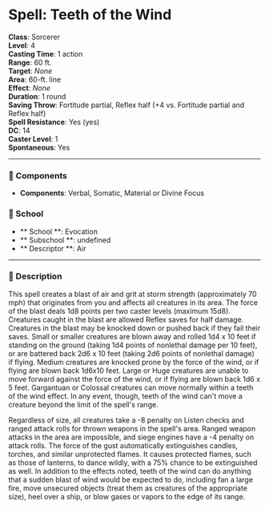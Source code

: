 
# Spell: Teeth of the Wind
**Class**: Sorcerer  
**Level**: 4  
**Casting Time**: 1 action  
**Range**: 60 ft.  
**Target**: _None_  
**Area**: 60-ft. line  
**Effect**: _None_  
**Duration**: 1 round  
**Saving Throw**: Fortitude partial, Reflex half (+4 vs. Fortitude partial and Reflex half)  
**Spell Resistance**: Yes (yes)  
**DC**: 14  
**Caster Level**: 1  
**Spontaneous**: Yes

---

### 🔮 Components
- **Components**: Verbal, Somatic, Material or Divine Focus

### 🏫 School
- ** School **: Evocation
- ** Subschool **: undefined
- ** Descriptor **: Air
---

### 📜 Description
This spell creates a blast of air and grit at storm strength (approximately 70 mph) that originates from you and affects all creatures in its area. The force of the blast deals 1d8 points per two caster levels (maximum 15d8). Creatures caught in the blast are allowed Reflex saves for half damage. Creatures in the blast may be knocked down or pushed back if they fail their saves. Small or smaller creatures are blown away and rolled 1d4 x 10 feet if standing on the ground (taking 1d4 points of nonlethal damage per 10 feet), or are battered back 2d6 x 10 feet (taking 2d6 points of nonlethal damage) if flying. Medium creatures are knocked prone by the force of the wind, or if flying are blown back 1d6x10 feet. Large or Huge creatures are unable to move forward against the force of the wind, or if flying are blown back 1d6 x 5 feet. Gargantuan or Colossal creatures can move normally within a teeth of the wind effect. In any event, though, teeth of the wind can't move a creature beyond the limit of the spell's range. 

Regardless of size, all creatures take a -8 penalty on Listen checks and ranged attack rolls for thrown weapons in the spell's area. Ranged weapon attacks in the area are impossible, and siege engines have a -4 penalty on attack rolls. The force of the gust automatically extinguishes candles, torches, and similar unprotected flames. It causes protected flames, such as those of lanterns, to dance wildly, with a 75% chance to be extinguished as well. In addition to the effects noted, teeth of the wind can do anything that a sudden blast of wind would be expected to do, including fan a large fire, move unsecured objects (treat them as creatures of the appropriate size), heel over a ship, or blow gases or vapors to the edge of its range.
